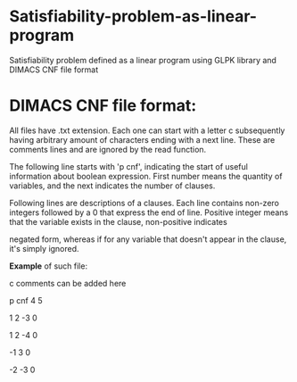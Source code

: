 # Satisfiability-problem-as-linear-program
Satisfiability problem defined as a linear program using GLPK library and DIMACS CNF file format


# DIMACS CNF file format:

All files have .txt extension. Each one can start with a letter c subsequently having arbitrary amount of characters ending with a next line. These are comments lines and are ignored by the read function.

The following line starts with 'p cnf', indicating the start of useful information about boolean expression. First number means the quantity of variables, and the next indicates the number of clauses.

Following lines are descriptions of a clauses. Each line contains non-zero integers followed by a 0 that express the end of line. Positive integer means that the variable exists in the clause, non-positive indicates 

negated form, whereas if for any variable that doesn't appear in the clause, it's simply ignored.

**Example** of such file: 

c comments can be added here

p cnf 4 5 

1 2 -3 0

1 2 -4 0

-1 3 0

-2 -3 0
